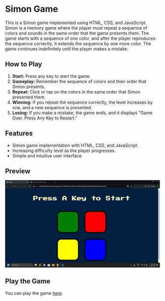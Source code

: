# Simon Game

This is a Simon game implemented using HTML, CSS, and JavaScript. Simon is a memory game where the player must repeat a sequence of colors and sounds in the same order that the game presents them. The game starts with a sequence of one color, and after the player reproduces the sequence correctly, it extends the sequence by one more color. The game continues indefinitely until the player makes a mistake.

## How to Play

1. **Start:** Press any key to start the game.
2. **Gameplay:** Remember the sequence of colors and their order that Simon presents.
3. **Repeat:** Click or tap on the colors in the same order that Simon presented them.
4. **Winning:** If you repeat the sequence correctly, the level increases by one, and a new sequence is presented.
5. **Losing:** If you make a mistake, the game ends, and it displays "Game Over. Press Any Key to Restart."

## Features

- Simon game implementation with HTML, CSS, and JavaScript.
- Increasing difficulty level as the player progresses.
- Simple and intuitive user interface.

## Preview

![Simon Game Preview](Screenshot/Screenshot_1.png)

## Play the Game

You can play the game [here](https://vasanth165.github.io/Simon-game/).
